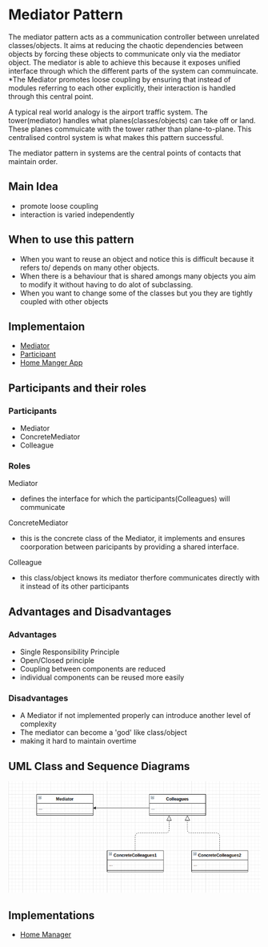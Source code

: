 # Mediator Pattern
The mediator pattern acts as a communication controller between unrelated classes/objects. It aims at reducing the chaotic dependencies between objects by forcing these objects to communicate only via the mediator object. The mediator is able to achieve this because it exposes unified interface through which the different parts of the system can commuincate. *The Mediator promotes loose coupling by ensuring that instead of modules referring to each other explicitly, their interaction is handled through this central point.

A typical real world analogy is the airport traffic system. The tower(mediator) handles what planes(classes/objects) can take off or land. These planes commuicate with the tower rather than plane-to-plane. This centralised control system is what makes this pattern successful.

The mediator pattern in systems are the central points of contacts that maintain order.


## Main Idea
- promote loose coupling
- interaction is varied independently

## When to use this pattern

- When you want to reuse an object and notice this is difficult because it refers to/ depends on many other objects.
- When there is a behaviour that is shared amongs many objects you aim to modify it without having to do alot of subclassing.
- When you want to change some of the classes but you they are tightly coupled with other objects

## Implementaion
- [Mediator](./Mediator.js)
- [Participant](./Participant.js)
- [Home Manger App](./HomeManager.js)

## Participants and their roles
### Participants
- Mediator
- ConcreteMediator
- Colleague

### Roles
Mediator
- defines the interface for which the participants(Colleagues) will communicate

ConcreteMediator
- this is the concrete class of the Mediator, it implements and ensures coorporation between paricipants by providing a shared interface.

Colleague
- this class/object knows its mediator therfore communicates directly with it instead of its other participants

## Advantages and Disadvantages
### Advantages
- Single Responsibility Principle
- Open/Closed principle
- Coupling between components are reduced
- individual components can be reused more easily

### Disadvantages
- A Mediator if not implemented properly can introduce another level of complexity
- The mediator can become a 'god' like class/object
- making it hard to maintain overtime

## UML Class and Sequence Diagrams
![alt mediator](./umls/MDT_CL_UML.png)

## Implementations
- [Home Manager](./HomeManger/README.md)
